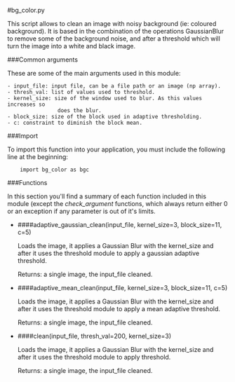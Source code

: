 #bg_color.py

This script allows to clean an image with noisy background (ie: coloured 
background). It is based in the combination of the operations GaussianBlur to 
remove some of the background noise, and after a threshold which will turn the
image into a white and black image.


###Common arguments

These are some of the main arguments used in this module:

    - input_file: input file, can be a file path or an image (np array).
    - thresh_val: list of values used to threshold.
    - kernel_size: size of the window used to blur. As this values increases so
                    does the blur.
    - block_size: size of the block used in adaptive thresholding.
    - c: constraint to diminish the block mean.

                  
###Import        
        
To import this function into your application, you must include the following 
line at the beginning:

        import bg_color as bgc


###Functions

In this section you'll find a summary of each function included in this module 
(except the *check_argument* functions, which always return either 0 or an 
exception if any parameter is out of it's limits.


- ####adaptive_gaussian_clean(input_file, kernel_size=3, block_size=11, c=5)

    Loads the image, it applies a Gaussian Blur with the kernel_size and after it 
 uses the threshold module to apply a gaussian adaptive threshold.
 
    Returns: a single image, the input_file cleaned.


- ####adaptive_mean_clean(input_file, kernel_size=3, block_size=11, c=5)

    Loads the image, it applies a Gaussian Blur with the kernel_size and after it 
 uses the threshold module to apply a mean adaptive threshold.
 
    Returns: a single image, the input_file cleaned.


- ####clean(input_file, thresh_val=200, kernel_size=3)

    Loads the image, it applies a Gaussian Blur with the kernel_size and after it 
 uses the threshold module to apply threshold.
 
    Returns: a single image, the input_file cleaned.